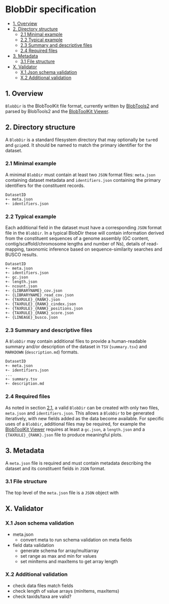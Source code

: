 # BlobDir specification

<!-- TOC depthFrom:2 depthTo:6 withLinks:1 updateOnSave:1 orderedList:0 -->

- [1. Overview](#1-overview)
- [2. Directory structure](#2-directory-structure)
	- [2.1 Minimal example](#21-minimal-example)
	- [2.2 Typical example](#22-typical-example)
	- [2.3 Summary and descriptive files](#23-summary-and-descriptive-files)
	- [2.4 Required files](#24-required-files)
- [3. Metadata](#3-metadata)
	- [3.1 File structure](#31-file-structure)
- [X. Validator](#x-validator)
	- [X.1 Json schema validation](#x1-json-schema-validation)
	- [X.2 Additional validation](#x2-additional-validation)

<!-- /TOC -->

## 1. Overview
`BlobDir` is the BlobToolKit file format, currently written by [BlobTools2](https://github.com/blobtoolkit/blobtools2) and parsed by BlobTools2 and the [BlobToolKit Viewer](https://github.com/blobtoolkit/viewer).

## 2. Directory structure
A `BlobDir` is a standard filesystem directory that may optionally be `tar`ed and `gzip`ed. It should be named to match the primary identifier for the dataset.

### 2.1 Minimal example
A minimal `BlobDir` must contain at least two `JSON` format files: `meta.json` containing dataset metadata and `identifiers.json` containing the primary identifiers for the constituent records.

```
DatasetID
+- meta.json
+- identifiers.json
```

### 2.2 Typical example
Each additional field in the dataset must have a corresponding `JSON` format file in the `BlobDir`. In a typical BlobDir these will contain information derived from the constituent sequences of a genome assembly (GC content, contig/scaffold/chromosome lengths and number of Ns), details of read-mapping, taxonomic inference based on sequence-similarity searches and BUSCO results.

```
DatasetID
+- meta.json
+- identifiers.json
+- gc.json
+- length.json
+- ncount.json
+- {LIBRARYNAME}_cov.json
+- {LIBRARYNAME}_read_cov.json
+- {TAXRULE}_{RANK}.json
+- {TAXRULE}_{RANK}_cindex.json
+- {TAXRULE}_{RANK}_positions.json
+- {TAXRULE}_{RANK}_score.json
+- {LINEAGE}_busco.json
```

### 2.3 Summary and descriptive files
A `BlobDir` may contain additional files to provide a human-readable summary and/or description of the dataset in `TSV` (`summary.tsv`) and `MARKDOWN` (`description.md`) formats.  

```
DatasetID
+- meta.json
+- identifiers.json
...
+- summary.tsv
+- description.md
```

### 2.4 Required files
As noted in section [2.1](#21-minimal-example), a valid `BlobDir` can be created with only two files, `meta.json` and `identifiers.json`. This allows a `BlobDir` to be generated iteratively, with new fields added as the data become available. For specific uses of a `BlobDir`, additional files may be required, for example the [BlobToolKit Viewer](https://github.com/blobtoolkit/viewer) requires at least a `gc.json`, a `length.json` and a `{TAXRULE}_{RANK}.json` file to produce meaningful plots.

## 3. Metadata
A `meta.json` file is required and must contain metadata describing the dataset and its constituent fields in `JSON` format.

### 3.1 File structure
The top level of the `meta.json` file is a `JSON` object with


## X. Validator

### X.1 Json schema validation
 - meta.json
   - convert meta to run schema validation on meta fields
 - field data validation
   - generate schema for array/multiarray
   - set range as max and min for values
   - set minItems and maxItems to get array length

### X.2 Additional validation
 - check data files match fields
 - check length of value arrays (minItems, maxItems)
 - check taxids/taxa are valid?
